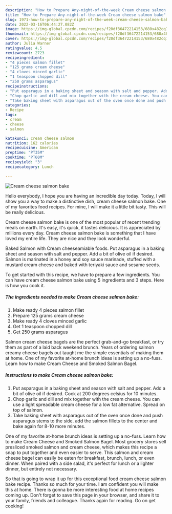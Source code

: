 ```yaml
---
description: "How to Prepare Any-night-of-the-week Cream cheese salmon bake"
title: "How to Prepare Any-night-of-the-week Cream cheese salmon bake"
slug: 1971-how-to-prepare-any-night-of-the-week-cream-cheese-salmon-bake
date: 2022-03-16T06:44:27.082Z
image: https://img-global.cpcdn.com/recipes/f20df36472214153/680x482cq70/cream-cheese-salmon-bake-recipe-main-photo.jpg
thumbnail: https://img-global.cpcdn.com/recipes/f20df36472214153/680x482cq70/cream-cheese-salmon-bake-recipe-main-photo.jpg
cover: https://img-global.cpcdn.com/recipes/f20df36472214153/680x482cq70/cream-cheese-salmon-bake-recipe-main-photo.jpg
author: Julia Warner
ratingvalue: 4.5
reviewcount: 2723
recipeingredient:
- "4 pieces salmon fillet"
- "125 grams cream cheese"
- "4 cloves minced garlic"
- "1 teaspoon chopped dill"
- "250 grams asparagus"
recipeinstructions:
- "Put asparagus in a baking sheet and season with salt and pepper. Add a bit of olive oil if desired. Cook at 200 degrees celsius for 10 minutes."
- "Chop garlic and dill and mix together with the cream cheese. You can use a light spreadable cream cheese for a low fat alternative. Spread on top of salmon."
- "Take baking sheet with asparagus out of the oven once done and push asparagus stems to the side. add the salmon fillets to the center and bake again for 8-10 more minutes."
categories:
- Recipe
tags:
- cream
- cheese
- salmon

katakunci: cream cheese salmon 
nutrition: 162 calories
recipecuisine: American
preptime: "PT35M"
cooktime: "PT60M"
recipeyield: "3"
recipecategory: Lunch

---
```



![Cream cheese salmon bake](https://img-global.cpcdn.com/recipes/f20df36472214153/680x482cq70/cream-cheese-salmon-bake-recipe-main-photo.jpg)

Hello everybody, I hope you are having an incredible day today. Today, I will show you a way to make a distinctive dish, cream cheese salmon bake. One of my favorites food recipes. For mine, I will make it a little bit tasty. This will be really delicious.

Cream cheese salmon bake is one of the most popular of recent trending meals on earth. It's easy, it's quick, it tastes delicious. It is appreciated by millions every day. Cream cheese salmon bake is something that I have loved my entire life. They are nice and they look wonderful.

Baked Salmon with Cream cheeseamiable foods. Put asparagus in a baking sheet and season with salt and pepper. Add a bit of olive oil if desired. Salmon is marinated in a honey and soy sauce marinade, stuffed with a mustard cream cheese and baked with teriyaki sauce and sesame seeds.


To get started with this recipe, we have to prepare a few ingredients. You can have cream cheese salmon bake using 5 ingredients and 3 steps. Here is how you cook it.

<!--inarticleads1-->

##### The ingredients needed to make Cream cheese salmon bake:

1. Make ready 4 pieces salmon fillet
1. Prepare 125 grams cream cheese
1. Make ready 4 cloves minced garlic
1. Get 1 teaspoon chopped dill
1. Get 250 grams asparagus


Salmon cream cheese bagels are the perfect grab-and-go breakfast, or try them as part of a laid back weekend brunch. Years of ordering salmon creamy cheese bagels out taught me the simple essentials of making them at home. One of my favorite at-home brunch ideas is setting up a no-fuss. Learn how to make Cream Cheese and Smoked Salmon Bagel. 

<!--inarticleads2-->

##### Instructions to make Cream cheese salmon bake:

1. Put asparagus in a baking sheet and season with salt and pepper. Add a bit of olive oil if desired. Cook at 200 degrees celsius for 10 minutes.
1. Chop garlic and dill and mix together with the cream cheese. You can use a light spreadable cream cheese for a low fat alternative. Spread on top of salmon.
1. Take baking sheet with asparagus out of the oven once done and push asparagus stems to the side. add the salmon fillets to the center and bake again for 8-10 more minutes.


One of my favorite at-home brunch ideas is setting up a no-fuss. Learn how to make Cream Cheese and Smoked Salmon Bagel. Most grocery stores sell presliced smoked salmon and cream cheese, which makes this recipe a snap to put together and even easier to serve. This salmon and cream cheese bagel can easily be eaten for breakfast, brunch, lunch, or even dinner. When paired with a side salad, it&#39;s perfect for lunch or a lighter dinner, but entirely not necessary. 

So that is going to wrap it up for this exceptional food cream cheese salmon bake recipe. Thanks so much for your time. I am confident you will make this at home. There is gonna be more interesting food at home recipes coming up. Don't forget to save this page in your browser, and share it to your family, friends and colleague. Thanks again for reading. Go on get cooking!
